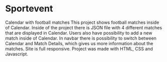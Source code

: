 # Sportevent
Calendar with football matches
This project shows football matches inside of Calendar. Inside of the project there is JSON file with 4 different matches that are displayed in Calendar. Users also have possibility to add a new match inside of Calendar. In navbar there is possibility to switch between Calendar and Match Details, which gives us more information about the matches. Site is full responsive. Project was made with HTML, CSS and Javascript.
